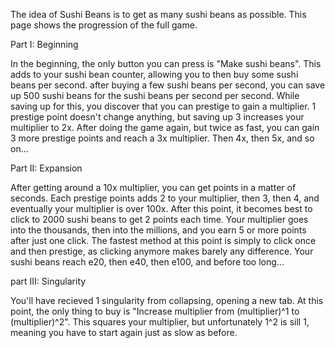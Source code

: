 The idea of Sushi Beans is to get as many sushi beans as possible. This page shows the progression of the full game.

Part I: Beginning

In the beginning, the only button you can press is "Make sushi beans". This adds to
your sushi bean counter, allowing you to then buy some sushi beans per second. after
buying a few sushi beans per second, you can save up 500 sushi beans for the sushi
beans per second per second. While saving up for this, you discover that you can
prestige to gain a multiplier. 1 prestige point doesn't change anything, but
saving up 3 increases your multiplier to 2x. After doing the game again, but
twice as fast, you can gain 3 more prestige points and reach a 3x multiplier. Then
4x, then 5x, and so on...

Part II: Expansion

After getting around a 10x multiplier, you can get points in a matter of seconds.
Each prestige points adds 2 to your multiplier, then 3, then 4, and eventually
your multiplier is over 100x. After this point, it becomes best to click to
2000 sushi beans to get 2 points each time. Your multiplier goes into the
thousands, then into the millions, and you earn 5 or more points after just one
click. The fastest method at this point is simply to click once and then prestige,
as clicking anymore makes barely any difference. Your sushi beans reach e20, then
e40, then e100, and before too long...

part III: Singularity

You'll have recieved 1 singularity from collapsing, opening a new tab. At this point,
the only thing to buy is "Increase multiplier from (multiplier)^1 to (multiplier)^2".
This squares your multiplier, but unfortunately 1^2 is sill 1, meaning you have to
start again just as slow as before.
